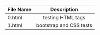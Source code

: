 
| File Name        | Description           |
| ------------- |:--------------------:|
|  0.html    | testing HTML tags  |
|  1.html    | bootstrap and CSS tests  |
